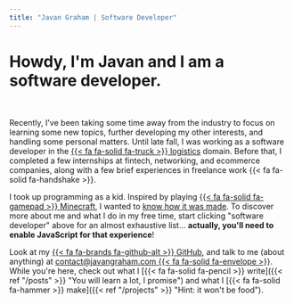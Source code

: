 ```yaml
---
title: "Javan Graham | Software Developer"
---
```

<h1>Howdy, I'm <strong>Javan</strong> and I am <span id="motd-article">a&nbsp;</span><br id="motd-break"><strong id="motd">software developer</strong>.</h1><br>

<script src="/js/motd.js"></script> 

Recently, I've been taking some time away from the industry to focus on learning some new topics, further developing my other interests, and handling some personal matters. Until late fall, I was working as a software developer in the [{{< fa fa-solid fa-truck >}} logistics](https://www.flexport.com/products/trucking/) domain. Before that, I completed a few internships at fintech, networking, and ecommerce companies, along with a few brief experiences in freelance work {{< fa fa-solid fa-handshake >}}.

I took up programming as a kid. Inspired by playing [{{< fa fa-solid fa-gamepad >}} Minecraft](https://www.minecraft.net/en-us "You know what this is"), I wanted to [know how it was made](https://www.youtube.com/watch?v=BES9EKK4Aw4 "YouTube video of the creator playing around in debug mode"). To discover more about me and what I do in my free time, start clicking "software developer" above for an almost exhaustive list<noscript>... **actually, you'll need to enable JavaScript for that experience**</noscript>!

Look at my [{{< fa fa-brands fa-github-alt >}} GitHub](https://github.com/javanag), and talk to me (about anything) at [contact@javangraham.com {{< fa fa-solid fa-envelope >}}](mailto:contact@javangraham.com?subject=Howdy!&body=Hi%20Javan%2C%20your%20home%20page%20was%20so%20inspirational%20that%20I%20just%20had%20to%20reach%20out.). While you're here, check out what I [{{< fa fa-solid fa-pencil >}} write]({{< ref "/posts" >}} "You will learn a lot, I promise") and what I [{{< fa fa-solid fa-hammer >}} make]({{< ref "/projects" >}} "Hint: it won't be food").

